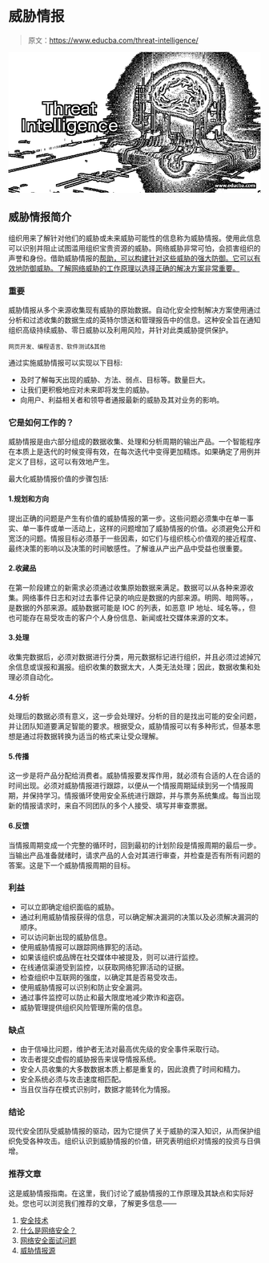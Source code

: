 # 威胁情报

> 原文：<https://www.educba.com/threat-intelligence/>

![Threat Intelligence](img/acab04ca33ab859f1ab2bc41cb85843f.png)



## 威胁情报简介

组织用来了解针对他们的威胁或未来威胁可能性的信息称为威胁情报。使用此信息可以识别并阻止试图滥用组织宝贵资源的威胁。网络威胁非常可怕，会损害组织的声誉和身份。借助威胁情报的[帮助，可以构建针对这些威胁的强大防御。它可以有效地防御威胁。了解网络威胁的工作原理以选择正确的解决方案非常重要。](https://www.educba.com/threat-intelligence-feeds/)

### 重要

威胁情报从多个来源收集现有威胁的原始数据。自动化安全控制解决方案使用通过分析和过滤收集的数据生成的英特尔馈送和管理报告中的信息。这种安全旨在通知组织高级持续威胁、零日威胁以及利用风险，并针对此类威胁提供保护。

<small>网页开发、编程语言、软件测试&其他</small>

通过实施威胁情报可以实现以下目标:

*   及时了解每天出现的威胁、方法、弱点、目标等。数量巨大。
*   让我们更积极地应对未来即将发生的威胁。
*   向用户、利益相关者和领导者通报最新的威胁及其对业务的影响。

### 它是如何工作的？

威胁情报是由六部分组成的数据收集、处理和分析周期的输出产品。一个智能程序在本质上是迭代的时候变得有效，在每次迭代中变得更加精炼。如果确定了用例并定义了目标，这可以有效地产生。

最大化威胁情报价值的步骤包括:

#### 1.规划和方向

提出正确的问题是产生有价值的威胁情报的第一步。这些问题必须集中在单一事实、单一事件或单一活动上，这样的问题增加了威胁情报的价值。必须避免公开和宽泛的问题。情报目标必须基于一些因素，如它们与组织核心价值观的接近程度、最终决策的影响以及决策的时间敏感性。了解谁从产出产品中受益也很重要。

#### 2.收藏品

在第一阶段建立的新需求必须通过收集原始数据来满足。数据可以从各种来源收集。网络事件日志和对过去事件记录的响应是数据的内部来源。明网、暗网等。，是数据的外部来源。威胁数据可能是 IOC 的列表，如恶意 IP 地址、域名等。，但也可能存在易受攻击的客户个人身份信息、新闻或社交媒体来源的文本。

#### 3.处理

收集完数据后，必须对数据进行分类，用元数据标记进行组织，并且必须过滤掉冗余信息或误报和漏报。组织收集的数据太大，人类无法处理；因此，数据收集和处理必须自动化。

#### 4.分析

处理后的数据必须有意义，这一步会处理好。分析的目的是找出可能的安全问题，并让团队知道要满足智能的要求。根据受众，威胁情报可以有多种形式，但基本思想是通过将数据转换为适当的格式来让受众理解。

#### 5.传播

这一步是将产品分配给消费者。威胁情报要发挥作用，就必须有合适的人在合适的时间出现。必须对威胁情报进行跟踪，以便从一个情报周期延续到另一个情报周期，并保持学习。情报循环使用安全系统进行跟踪，并与票务系统集成。每当出现新的情报请求时，来自不同团队的多个人接受、填写并审查票据。

#### 6.反馈

当情报周期变成一个完整的循环时，回到最初的计划阶段是情报周期的最后一步。当输出产品准备就绪时，请求产品的人会对其进行审查，并检查是否有所有问题的答案。这是下一个威胁情报周期的目标。

### 利益

*   可以立即确定组织面临的威胁。
*   通过利用威胁情报获得的信息，可以确定解决漏洞的决策以及必须解决漏洞的顺序。
*   可以访问新出现的威胁信息。
*   使用威胁情报可以跟踪网络罪犯的活动。
*   如果该组织或品牌在社交媒体中被提及，则可以进行监控。
*   在线通信渠道受到监控，以获取网络犯罪活动的证据。
*   检查组织中互联网的强度，以确定其是否易受攻击。
*   使用威胁情报可以识别和防止安全漏洞。
*   通过事件监控可以防止和最大限度地减少欺诈和盗窃。
*   威胁管理提供组织风险管理所需的信息。

### 缺点

*   由于信噪比问题，维护者无法对最高优先级的安全事件采取行动。
*   攻击者提交虚假的威胁报告来误导情报系统。
*   安全人员收集的大多数数据本质上都是重复的，因此浪费了时间和精力。
*   安全系统必须与攻击速度相匹配。
*   当且仅当存在模式识别时，数据才能转化为情报。

### 结论

现代安全团队受威胁情报的驱动，因为它提供了关于威胁的深入知识，从而保护组织免受各种攻击。组织认识到威胁情报的价值，研究表明组织对情报的投资与日俱增。

### 推荐文章

这是威胁情报指南。在这里，我们讨论了威胁情报的工作原理及其缺点和实际好处。您也可以浏览我们推荐的文章，了解更多信息——

1.  [安全技术](https://www.educba.com/security-technologies/)
2.  [什么是网络安全？](https://www.educba.com/what-is-network-security/)
3.  [网络安全面试问题](https://www.educba.com/network-security-interview-questions/)
4.  [威胁情报源](https://www.educba.com/threat-intelligence-feeds/)





